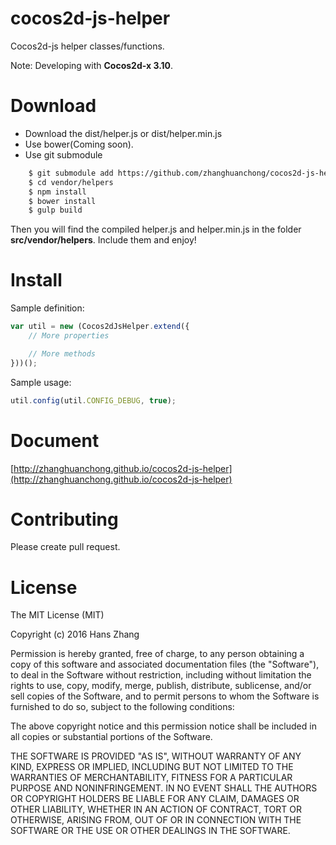 # cocos2d-js-helper
Cocos2d-js helper classes/functions. 

Note: Developing with **Cocos2d-x 3.10**.

Download
===
* Download the dist/helper.js or dist/helper.min.js
* Use bower(Coming soon).
* Use git submodule
```bash
    $ git submodule add https://github.com/zhanghuanchong/cocos2d-js-helper.git vendor/helpers
    $ cd vendor/helpers
    $ npm install
    $ bower install
    $ gulp build
```
Then you will find the compiled helper.js and helper.min.js in the folder **src/vendor/helpers**. Include them and enjoy!

Install
===
Sample definition:
```javascript
var util = new (Cocos2dJsHelper.extend({
    // More properties

    // More methods
}))();
```

Sample usage:
```javascript
util.config(util.CONFIG_DEBUG, true);
```

Document
===
[http://zhanghuanchong.github.io/cocos2d-js-helper](http://zhanghuanchong.github.io/cocos2d-js-helper)

Contributing
===
Please create pull request.

License
===
The MIT License (MIT)

Copyright (c) 2016 Hans Zhang

Permission is hereby granted, free of charge, to any person obtaining a copy
of this software and associated documentation files (the "Software"), to deal
in the Software without restriction, including without limitation the rights
to use, copy, modify, merge, publish, distribute, sublicense, and/or sell
copies of the Software, and to permit persons to whom the Software is
furnished to do so, subject to the following conditions:

The above copyright notice and this permission notice shall be included in all
copies or substantial portions of the Software.

THE SOFTWARE IS PROVIDED "AS IS", WITHOUT WARRANTY OF ANY KIND, EXPRESS OR
IMPLIED, INCLUDING BUT NOT LIMITED TO THE WARRANTIES OF MERCHANTABILITY,
FITNESS FOR A PARTICULAR PURPOSE AND NONINFRINGEMENT. IN NO EVENT SHALL THE
AUTHORS OR COPYRIGHT HOLDERS BE LIABLE FOR ANY CLAIM, DAMAGES OR OTHER
LIABILITY, WHETHER IN AN ACTION OF CONTRACT, TORT OR OTHERWISE, ARISING FROM,
OUT OF OR IN CONNECTION WITH THE SOFTWARE OR THE USE OR OTHER DEALINGS IN THE
SOFTWARE.
